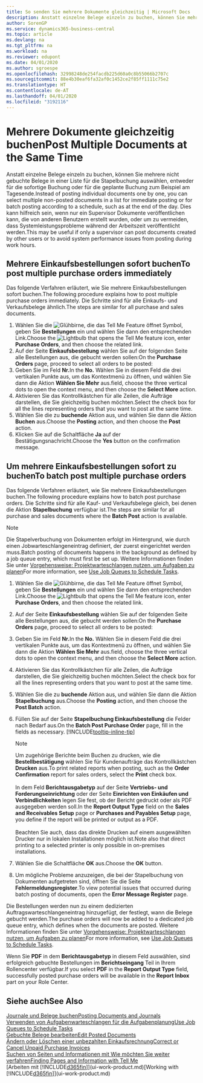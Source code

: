 ```yaml
---
title: So senden Sie mehrere Dokumente gleichzeitig | Microsoft Docs
description: Anstatt einzelne Belege einzeln zu buchen, können Sie mehrere nicht gebuchte Belege in einer Liste für die Stapelbuchung auswählen, entweder für die sofortige Buchung oder für die geplante Buchung zum Beispiel bis zum Tagesende.
author: SorenGP
ms.service: dynamics365-business-central
ms.topic: article
ms.devlang: na
ms.tgt_pltfrm: na
ms.workload: na
ms.reviewer: edupont
ms.date: 04/01/2020
ms.author: sgroespe
ms.openlocfilehash: 32998248de254facdb225d60a0c8b55066b2707c
ms.sourcegitcommit: 88e4b30eaf6fa32af0c1452ce2f85ff1111c75e2
ms.translationtype: HT
ms.contentlocale: de-AT
ms.lasthandoff: 04/01/2020
ms.locfileid: "3192116"
---
```

# <a name="post-multiple-documents-at-the-same-time"></a><span data-ttu-id="d8e99-103">Mehrere Dokumente gleichzeitig buchen</span><span class="sxs-lookup"><span data-stu-id="d8e99-103">Post Multiple Documents at the Same Time</span></span>
<span data-ttu-id="d8e99-104">Anstatt einzelne Belege einzeln zu buchen, können Sie mehrere nicht gebuchte Belege in einer Liste für die Stapelbuchung auswählen, entweder für die sofortige Buchung oder für die geplante Buchung zum Beispiel am Tagesende.</span><span class="sxs-lookup"><span data-stu-id="d8e99-104">Instead of posting individual documents one by one, you can select multiple non-posted documents in a list for immediate posting or for batch posting according to a schedule, such as at the end of the day.</span></span> <span data-ttu-id="d8e99-105">Dies kann hilfreich sein, wenn nur ein Supervisor Dokumente veröffentlichen kann, die von anderen Benutzern erstellt wurden, oder um zu vermeiden, dass Systemleistungsprobleme während der Arbeitszeit veröffentlicht werden.</span><span class="sxs-lookup"><span data-stu-id="d8e99-105">This may be useful if only a supervisor can post documents created by other users or to avoid system performance issues from posting during work hours.</span></span>

## <a name="to-post-multiple-purchase-orders-immediately"></a><span data-ttu-id="d8e99-106">Mehrere Einkaufsbestellungen sofort buchen</span><span class="sxs-lookup"><span data-stu-id="d8e99-106">To post multiple purchase orders immediately</span></span>
<span data-ttu-id="d8e99-107">Das folgende Verfahren erläutert, wie Sie mehrere Einkaufsbestellungen sofort buchen.</span><span class="sxs-lookup"><span data-stu-id="d8e99-107">The following procedure explains how to post multiple purchase orders immediately.</span></span> <span data-ttu-id="d8e99-108">Die Schritte sind für alle Einkaufs- und Verkaufsbelege ähnlich.</span><span class="sxs-lookup"><span data-stu-id="d8e99-108">The steps are similar for all purchase and sales documents.</span></span>

1. <span data-ttu-id="d8e99-109">Wählen Sie die ![Glühbirne, die das Tell Me Feature öffnet](media/ui-search/search_small.png "Tell Me-Funktion") Symbol, geben Sie **Bestellungen** ein und wählen Sie dann den entsprechenden Link.</span><span class="sxs-lookup"><span data-stu-id="d8e99-109">Choose the ![Lightbulb that opens the Tell Me feature](media/ui-search/search_small.png "Tell me what you want to do") icon, enter **Purchase Orders**, and then choose the related link.</span></span>
2. <span data-ttu-id="d8e99-110">Auf der Seite **Einkaufsbestellung** wählen Sie auf der folgenden Seite alle Bestellungen aus, die gebucht werden sollen:</span><span class="sxs-lookup"><span data-stu-id="d8e99-110">On the **Purchase Orders** page, proceed to select all orders to be posted:</span></span>
3. <span data-ttu-id="d8e99-111">Geben Sie im Feld **Nr.**</span><span class="sxs-lookup"><span data-stu-id="d8e99-111">In the **No.**</span></span> <span data-ttu-id="d8e99-112">Wählen Sie in diesem Feld die drei vertikalen Punkte aus, um das Kontextmenü zu öffnen, und wählen Sie dann die Aktion **Wählen Sie Mehr** aus.</span><span class="sxs-lookup"><span data-stu-id="d8e99-112">field, choose the three vertical dots to open the context menu, and then choose the **Select More** action.</span></span>
4. <span data-ttu-id="d8e99-113">Aktivieren Sie das Kontrollkästchen für alle Zeilen, die Aufträge darstellen, die Sie gleichzeitig buchen möchten.</span><span class="sxs-lookup"><span data-stu-id="d8e99-113">Select the check box for all the lines representing orders that you want to post at the same time.</span></span>
5. <span data-ttu-id="d8e99-114">Wählen Sie die zu **buchende** Aktion aus, und wählen Sie dann die Aktion **Buchen** aus.</span><span class="sxs-lookup"><span data-stu-id="d8e99-114">Choose the **Posting** action, and then choose the **Post** action.</span></span>
6. <span data-ttu-id="d8e99-115">Klicken Sie auf die Schaltfläche **Ja** auf der Bestätigungsnachricht.</span><span class="sxs-lookup"><span data-stu-id="d8e99-115">Choose the **Yes** button on the confirmation message.</span></span>

## <a name="to-batch-post-multiple-purchase-orders"></a><span data-ttu-id="d8e99-116">Um mehrere Einkaufsbestellungen sofort zu buchen</span><span class="sxs-lookup"><span data-stu-id="d8e99-116">To batch post multiple purchase orders</span></span>
<span data-ttu-id="d8e99-117">Das folgende Verfahren erläutert, wie Sie mehrere Einkaufsbestellungen buchen.</span><span class="sxs-lookup"><span data-stu-id="d8e99-117">The following procedure explains how to batch post purchase orders.</span></span> <span data-ttu-id="d8e99-118">Die Schritte sind für alle Kauf- und Verkaufsbelege gleich, bei denen die Aktion **Stapelbuchung** verfügbar ist.</span><span class="sxs-lookup"><span data-stu-id="d8e99-118">The steps are similar for all purchase and sales documents where the **Batch Post** action is available.</span></span>

> [!NOTE]
> <span data-ttu-id="d8e99-119">Die Stapelverbuchung von Dokumenten erfolgt im Hintergrund, wie durch einen Jobwarteschlangeneintrag definiert, der zuerst eingerichtet werden muss.</span><span class="sxs-lookup"><span data-stu-id="d8e99-119">Batch posting of documents happens in the background as defined by a job queue entry, which must first be set up.</span></span> <span data-ttu-id="d8e99-120">Weitere Informationen finden Sie unter [Vorgehensweise: Projektwarteschlangen nutzen, um Aufgaben zu planen](admin-job-queues-schedule-tasks.md)</span><span class="sxs-lookup"><span data-stu-id="d8e99-120">For more information, see [Use Job Queues to Schedule Tasks](admin-job-queues-schedule-tasks.md).</span></span>

1. <span data-ttu-id="d8e99-121">Wählen Sie die ![Glühbirne, die das Tell Me Feature öffnet](media/ui-search/search_small.png "Tell Me-Funktion") Symbol, geben Sie **Bestellungen** ein und wählen Sie dann den entsprechenden Link.</span><span class="sxs-lookup"><span data-stu-id="d8e99-121">Choose the ![Lightbulb that opens the Tell Me feature](media/ui-search/search_small.png "Tell me what you want to do") icon, enter **Purchase Orders**, and then choose the related link.</span></span>  
2. <span data-ttu-id="d8e99-122">Auf der Seite **Einkaufsbestellung** wählen Sie auf der folgenden Seite alle Bestellungen aus, die gebucht werden sollen:</span><span class="sxs-lookup"><span data-stu-id="d8e99-122">On the **Purchase Orders** page, proceed to select all orders to be posted:</span></span>
3. <span data-ttu-id="d8e99-123">Geben Sie im Feld **Nr.**</span><span class="sxs-lookup"><span data-stu-id="d8e99-123">In the **No.**</span></span> <span data-ttu-id="d8e99-124">Wählen Sie in diesem Feld die drei vertikalen Punkte aus, um das Kontextmenü zu öffnen, und wählen Sie dann die Aktion **Wählen Sie Mehr** aus.</span><span class="sxs-lookup"><span data-stu-id="d8e99-124">field, choose the three vertical dots to open the context menu, and then choose the **Select More** action.</span></span>
4. <span data-ttu-id="d8e99-125">Aktivieren Sie das Kontrollkästchen für alle Zeilen, die Aufträge darstellen, die Sie gleichzeitig buchen möchten.</span><span class="sxs-lookup"><span data-stu-id="d8e99-125">Select the check box for all the lines representing orders that you want to post at the same time.</span></span>
5. <span data-ttu-id="d8e99-126">Wählen Sie die zu **buchende** Aktion aus, und wählen Sie dann die Aktion **Stapelbuchung** aus.</span><span class="sxs-lookup"><span data-stu-id="d8e99-126">Choose the **Posting** action, and then choose the **Post Batch** action.</span></span>
6. <span data-ttu-id="d8e99-127">Füllen Sie auf der Seite **Stapelbuchung Einkaufsbestellung** die Felder nach Bedarf aus.</span><span class="sxs-lookup"><span data-stu-id="d8e99-127">On the **Batch Post Purchase Order** page, fill in the fields as necessary.</span></span> [!INCLUDE[tooltip-inline-tip](includes/tooltip-inline-tip_md.md)]

    > [!NOTE]
    > <span data-ttu-id="d8e99-128">Um zugehörige Berichte beim Buchen zu drucken, wie die **Bestellbestätigung** wählen Sie für Kundenaufträge das Kontrollkästchen **Drucken** aus.</span><span class="sxs-lookup"><span data-stu-id="d8e99-128">To print related reports when posting, such as the **Order Confirmation** report for sales orders, select the **Print** check box.</span></span><br /><br /> <span data-ttu-id="d8e99-129">In dem Feld **Berichtausgabetyp** auf der Seite **Vertriebs- und Forderungseinrichtung** oder der Seite **Einrichten von Einkäufen und Verbindlichkeiten** legen Sie fest, ob der Bericht gedruckt oder als PDF ausgegeben werden soll.</span><span class="sxs-lookup"><span data-stu-id="d8e99-129">In the **Report Output Type** field on the **Sales and Receivables Setup** page or **Purchases and Payables Setup** page, you define if the report will be printed or output as a PDF.</span></span><br /><br /> <span data-ttu-id="d8e99-130">Beachten Sie auch, dass das direkte Drucken auf einem ausgewählten Drucker nur in lokalen Installationen möglich ist.</span><span class="sxs-lookup"><span data-stu-id="d8e99-130">Note also that direct printing to a selected printer is only possible in on-premises installations.</span></span>

7. <span data-ttu-id="d8e99-131">Wählen Sie die Schaltfläche **OK** aus.</span><span class="sxs-lookup"><span data-stu-id="d8e99-131">Choose the **OK** button.</span></span>
8. <span data-ttu-id="d8e99-132">Um mögliche Probleme anzuzeigen, die bei der Stapelbuchung von Dokumenten aufgetreten sind, öffnen Sie die Seite **Fehlermeldungsregister**.</span><span class="sxs-lookup"><span data-stu-id="d8e99-132">To view potential issues that occurred during batch posting of documents, open the **Error Message Register** page.</span></span>

<span data-ttu-id="d8e99-133">Die Bestellungen werden nun zu einem dedizierten Auftragswarteschlangeneintrag hinzugefügt, der festlegt, wann die Belege gebucht werden.</span><span class="sxs-lookup"><span data-stu-id="d8e99-133">The purchase orders will now be added to a dedicated job queue entry, which defines when the documents are posted.</span></span> <span data-ttu-id="d8e99-134">Weitere Informationen finden Sie unter [Vorgehensweise: Projektwarteschlangen nutzen, um Aufgaben zu planen](admin-job-queues-schedule-tasks.md)</span><span class="sxs-lookup"><span data-stu-id="d8e99-134">For more information, see [Use Job Queues to Schedule Tasks](admin-job-queues-schedule-tasks.md).</span></span>

<span data-ttu-id="d8e99-135">Wenn Sie **PDF** in dem **Berichtausgabetyp** in diesem Feld auswählen, sind erfolgreich gebuchte Bestellungen im **Berichtseingang** Teil in Ihrem Rollencenter verfügbar.</span><span class="sxs-lookup"><span data-stu-id="d8e99-135">If you select **PDF** in the **Report Output Type** field, successfully posted purchase orders will be available in the **Report Inbox** part on your Role Center.</span></span>

## <a name="see-also"></a><span data-ttu-id="d8e99-136">Siehe auch</span><span class="sxs-lookup"><span data-stu-id="d8e99-136">See Also</span></span>
[<span data-ttu-id="d8e99-137">Journale und Belege buchen</span><span class="sxs-lookup"><span data-stu-id="d8e99-137">Posting Documents and Journals</span></span>](ui-post-documents-journals.md)  
[<span data-ttu-id="d8e99-138">Verwenden von Aufgabenwarteschlangen für die Aufgabenplanung</span><span class="sxs-lookup"><span data-stu-id="d8e99-138">Use Job Queues to Schedule Tasks</span></span>](admin-job-queues-schedule-tasks.md)  
[<span data-ttu-id="d8e99-139">Gebuchte Belege bearbeiten</span><span class="sxs-lookup"><span data-stu-id="d8e99-139">Edit Posted Documents</span></span>](across-edit-posted-document.md)  
[<span data-ttu-id="d8e99-140">Ändern oder Löschen einer unbezahlten Einkaufsrechnung</span><span class="sxs-lookup"><span data-stu-id="d8e99-140">Correct or Cancel Unpaid Purchase Invoices</span></span>](purchasing-how-correct-cancel-unpaid-purchase-invoices.md)  
[<span data-ttu-id="d8e99-141">Suchen von Seiten und Informationen mit Wie möchten Sie weiter verfahren</span><span class="sxs-lookup"><span data-stu-id="d8e99-141">Finding Pages and Information with Tell Me</span></span>](ui-search.md)  
<span data-ttu-id="d8e99-142">[Arbeiten mit [!INCLUDE[d365fin](includes/d365fin_md.md)]](ui-work-product.md)</span><span class="sxs-lookup"><span data-stu-id="d8e99-142">[Working with [!INCLUDE[d365fin](includes/d365fin_md.md)]](ui-work-product.md)</span></span>
